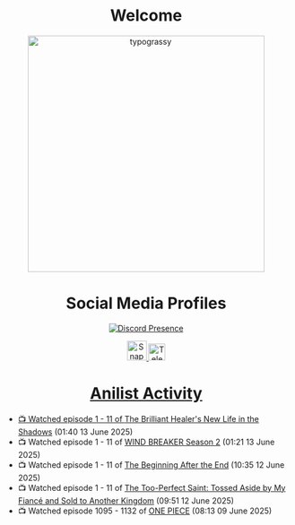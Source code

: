 <div align="center">

# Welcome
<a href="https://github.com/kawarimidoll/typograssy">
    <img alt="typograssy" src="https://typograssy.deno.dev/api?text=%E3%82%88%E3%81%86%E3%81%93%E3%81%9D%E3%81%BF%E3%81%AA%E3%81%95%E3%82%93%20-%20Sheby--&&l0=none&l1=82d9d0&l2=027353&l3=038c4c&l4=01402e&bg=none&frame=none&speed=100&comment=" width="421.99">
</a>

</div>

<div align="center">

# Social Media Profiles

[![Discord Presence](https://lanyard.cnrad.dev/api/612532963938271232)](https://discord.com/users/612532963938271232)


<a href="https://www.snapchat.com/add/a.sheby" title="Snapchat Profile">
    <img src="https://www.freepnglogos.com/uploads/snapchat-logo-png-0.png" width="35" alt="Snapchat Logo" />


<a href="https://t.me/ASheby" title="Telegram Profile">
    <img src="https://www.freepnglogos.com/uploads/telegram-logo-png-0.png" width="30" alt="Telegram Logo" />


</div>

<div align="center">

# Anilist Activity

</div>

<!-- ANILIST_ACTIVITY:start -->

-   📺 Watched episode 1 - 11 of [The Brilliant Healer's New Life in the Shadows](https://anilist.co/anime/175872) (01:40 13 June 2025)
-   📺 Watched episode 1 - 11 of [WIND BREAKER Season 2](https://anilist.co/anime/178680) (01:21 13 June 2025)
-   📺 Watched episode 1 - 11 of [The Beginning After the End](https://anilist.co/anime/183161) (10:35 12 June 2025)
-   📺 Watched episode 1 - 11 of [The Too-Perfect Saint: Tossed Aside by My Fiancé and Sold to Another Kingdom](https://anilist.co/anime/183275) (09:51 12 June 2025)
-   📺 Watched episode 1095 - 1132 of [ONE PIECE](https://anilist.co/anime/21) (08:13 09 June 2025)

<!-- ANILIST_ACTIVITY:end -->
